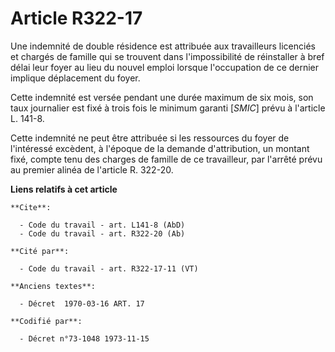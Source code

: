 # Article R322-17

Une indemnité de double résidence est attribuée aux travailleurs licenciés et chargés de famille qui se trouvent dans
l'impossibilité de réinstaller à bref délai leur foyer au lieu du nouvel emploi lorsque l'occupation de ce dernier implique
déplacement du foyer.

Cette indemnité est versée pendant une durée maximum de six mois, son taux journalier est fixé à trois fois le minimum
garanti [*SMIC*] prévu à l'article L. 141-8.

Cette indemnité ne peut être attribuée si les ressources du foyer de l'intéressé excèdent, à l'époque de la demande
d'attribution, un montant fixé, compte tenu des charges de famille de ce travailleur, par l'arrêté prévu au premier alinéa de
l'article R. 322-20.

**Liens relatifs à cet article**

	**Cite**:

	  - Code du travail - art. L141-8 (AbD)
	  - Code du travail - art. R322-20 (Ab)

	**Cité par**:

	  - Code du travail - art. R322-17-11 (VT)

	**Anciens textes**:

	  - Décret  1970-03-16 ART. 17

	**Codifié par**:

	  - Décret n°73-1048 1973-11-15
